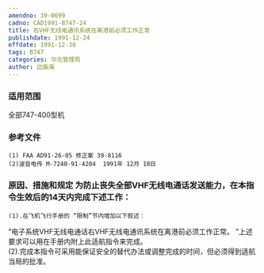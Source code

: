 ```yaml
---
amendno: 39-0699  
cadno: CAD1991-B747-24  
title: 右VHF无线电通讯系统在离港前必须工作正常  
publishdate: 1991-12-24  
effdate: 1991-12-30  
tags: B747  
categories: 华北管理局  
author: 边振海  
---
```

  
### 适用范围  
全部747-400型机  
  
<!--more-->  
### 参考文件  
    (1) FAA AD91-26-05 修正案 39-8116  
    (2)波音电传 M-7240-91-4204  1991年 12月 18日  
  
### 原因、措施和规定     为防止丧失全部VHF无线电通话发送能力，在本指令生效后的14天内完成下述工作：  
    (1).在飞机飞行手册的 “限制”节内增加以下叙述：  
“电子系统VHF无线电通话右VHF无线电通讯系统在离港前必须工作正常。 ”上述要求可以用在手册内附上此适航指令来完成。  
    (2).完成本指令可采用能保证安全的替代办法或调整完成的时间，但必须得到适航当局的批准。  

